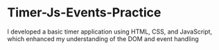 # Timer-Js-Events-Practice
I developed a basic timer application using HTML, CSS, and JavaScript, which enhanced my understanding of the DOM and event handling
